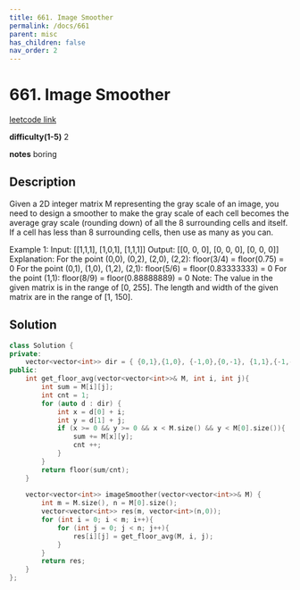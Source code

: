 ```yaml
---
title: 661. Image Smoother
permalink: /docs/661
parent: misc
has_children: false
nav_order: 2
---
```

# 661. Image Smoother
[leetcode link](https://leetcode.com/problems/image-smoother/)

**difficulty(1-5)** 
2

**notes** 
boring

## Description
Given a 2D integer matrix M representing the gray scale of an image, you need to design a smoother to make the gray scale of each cell becomes the average gray scale (rounding down) of all the 8 surrounding cells and itself. If a cell has less than 8 surrounding cells, then use as many as you can.

Example 1:
Input:
[[1,1,1],
 [1,0,1],
 [1,1,1]]
Output:
[[0, 0, 0],
 [0, 0, 0],
 [0, 0, 0]]
Explanation:
For the point (0,0), (0,2), (2,0), (2,2): floor(3/4) = floor(0.75) = 0
For the point (0,1), (1,0), (1,2), (2,1): floor(5/6) = floor(0.83333333) = 0
For the point (1,1): floor(8/9) = floor(0.88888889) = 0
Note:
The value in the given matrix is in the range of [0, 255].
The length and width of the given matrix are in the range of [1, 150].

## Solution
```c++
class Solution {
private: 
    vector<vector<int>> dir = { {0,1},{1,0}, {-1,0},{0,-1}, {1,1},{-1,-1}, {1,-1},{-1,1} };
public:
    int get_floor_avg(vector<vector<int>>& M, int i, int j){
        int sum = M[i][j];
        int cnt = 1;
        for (auto d : dir) {
            int x = d[0] + i;
            int y = d[1] + j;
            if (x >= 0 && y >= 0 && x < M.size() && y < M[0].size()){
                sum += M[x][y];
                cnt ++;
            }
        }
        return floor(sum/cnt);
    }
    
    vector<vector<int>> imageSmoother(vector<vector<int>>& M) {
        int m = M.size(), n = M[0].size();
        vector<vector<int>> res(m, vector<int>(n,0));
        for (int i = 0; i < m; i++){
            for (int j = 0; j < n; j++){
                res[i][j] = get_floor_avg(M, i, j);
            }
        }
        return res;
    }
};
``` 

<!-- 
Default label
{: .label }

Blue label
{: .label .label-blue }

Stable
{: .label .label-green }

New release
{: .label .label-purple }

Coming soon
{: .label .label-yellow }

Deprecated
{: .label .label-red } -->
